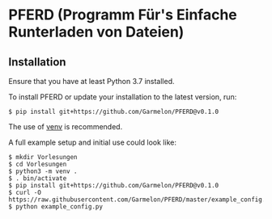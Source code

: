 # PFERD (**P**rogramm **F**ür's **E**infache **R**unterladen von **D**ateien)

## Installation

Ensure that you have at least Python 3.7 installed.

To install PFERD or update your installation to the latest version, run:
```
$ pip install git+https://github.com/Garmelon/PFERD@v0.1.0
```

The use of [venv](https://docs.python.org/3/library/venv.html) is recommended.

A full example setup and initial use could look like:
```
$ mkdir Vorlesungen
$ cd Vorlesungen
$ python3 -m venv .
$ . bin/activate
$ pip install git+https://github.com/Garmelon/PFERD@v0.1.0
$ curl -O https://raw.githubusercontent.com/Garmelon/PFERD/master/example_config.py
$ python example_config.py
```
